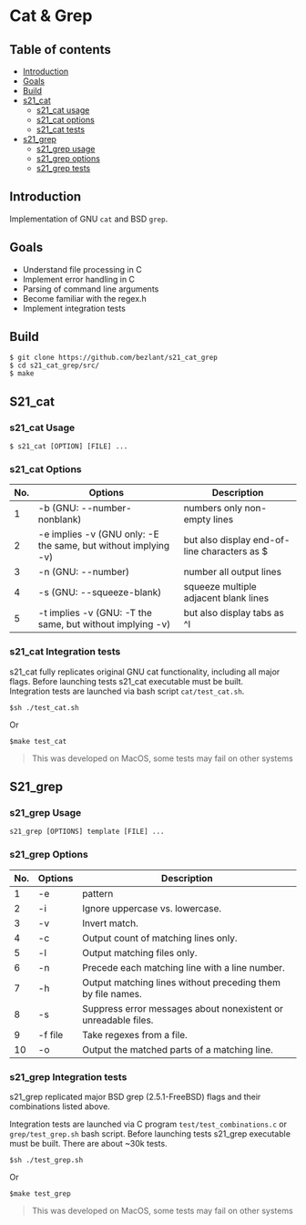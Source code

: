 # Cat & Grep

## Table of contents
* [Introduction](#introduction)
* [Goals](#goals)
* [Build](#build)
* [s21_cat](#s21_cat)
   * [s21_cat usage](#s21_cat-usage)
   * [s21_cat options](#s21_cat-options)
   * [s21_cat tests](#s21_cat-integration-tests)
* [s21_grep](#s21_grep)
   * [s21_grep usage](#s21_grep-usage)
   * [s21_grep options](#s21_grep-options)
   * [s21_grep tests](#s21_grep-integration-tests)

## Introduction

Implementation of GNU `cat` and BSD `grep`.

## Goals

- Understand file processing in C
- Implement error handling in C
- Parsing of command line arguments
- Become familiar with the regex.h 
- Implement integration tests

## Build

```
$ git clone https://github.com/bezlant/s21_cat_grep
$ cd s21_cat_grep/src/
$ make
```

## S21_cat

### s21_cat Usage

`$ s21_cat [OPTION] [FILE] ...`

### s21_cat Options

| No. | Options | Description |
| ------ | ------ | ------ |
| 1 | -b (GNU: --number-nonblank) | numbers only non-empty lines |
| 2 | -e implies -v (GNU only: -E the same, but without implying -v) | but also display end-of-line characters as $  |
| 3 | -n (GNU: --number) | number all output lines |
| 4 | -s (GNU: --squeeze-blank) | squeeze multiple adjacent blank lines |
| 5 | -t implies -v (GNU: -T the same, but without implying -v) | but also display tabs as ^I  |

### s21_cat Integration tests

s21_cat fully replicates original GNU cat functionality, including all major flags.
Before launching tests s21_cat executable must be built. <br>
Integration tests are launched via bash script `cat/test_cat.sh`. 

```
$sh ./test_cat.sh
```
Or
```
$make test_cat
```

> This was developed on MacOS, some tests may fail on other systems

## S21_grep

### s21_grep Usage

`s21_grep [OPTIONS] template [FILE] ...`

### s21_grep Options

| No. | Options | Description |
| ------ | ------ | ------ |
| 1 | -e | pattern |
| 2 | -i | Ignore uppercase vs. lowercase.  |
| 3 | -v | Invert match. |
| 4 | -c | Output count of matching lines only. |
| 5 | -l | Output matching files only.  |
| 6 | -n | Precede each matching line with a line number. |
| 7 | -h | Output matching lines without preceding them by file names. |
| 8 | -s | Suppress error messages about nonexistent or unreadable files. |
| 9 | -f file | Take regexes from a file. |
| 10 | -o | Output the matched parts of a matching line. |

### s21_grep Integration tests

s21_grep replicated major BSD grep (2.5.1-FreeBSD) flags and their combinations listed above. 

Integration tests are launched via C program `test/test_combinations.c` or `grep/test_grep.sh` bash script. Before launching tests s21_grep executable must be built. There are about ~30k tests.

```
$sh ./test_grep.sh
```
Or
```
$make test_grep
```

> This was developed on MacOS, some tests may fail on other systems

